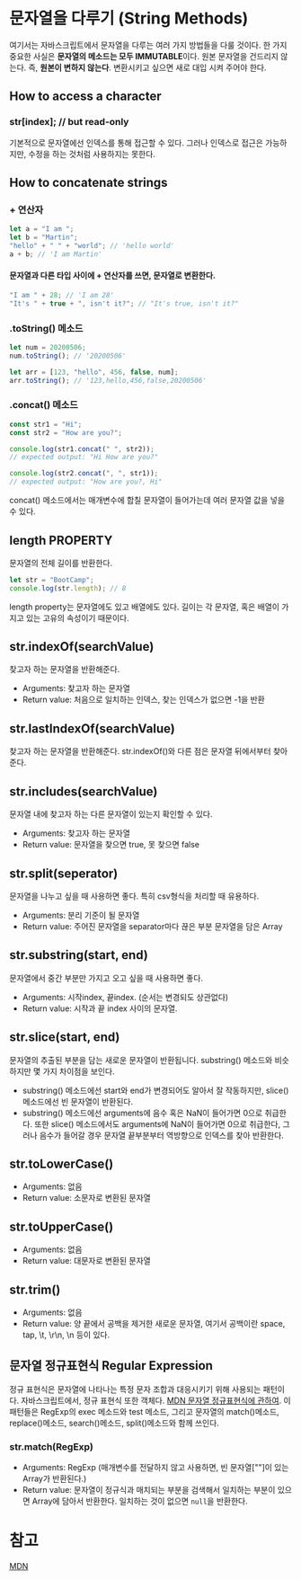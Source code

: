# 문자열을 다루기 (String Methods)

여기서는 자바스크립트에서 문자열을 다루는 여러 가지 방법들을 다룰 것이다. 한 가지 중요한 사실은 **문자열의 메소드는 모두 IMMUTABLE**이다. 원본 문자열을 건드리지 않는다. 즉, **원본이 변하지 않는다**. 변환시키고 싶으면 새로 대입 시켜 주어야 한다.

## How to access a character

### str[index]; // but read-only

기본적으로 문자열에선 인덱스를 통해 접근할 수 있다. 그러나 인덱스로 접근은 가능하지만, 수정을 하는 것처럼 사용하지는 못한다.

## How to concatenate strings

### + 연산자

```js
let a = "I am ";
let b = "Martin";
"hello" + " " + "world"; // 'hello world'
a + b; // 'I am Martin'
```

#### 문자열과 다른 타입 사이에 + 연산자를 쓰면, 문자열로 변환한다.

```js
"I am " + 28; // 'I am 28'
"It's " + true + ", isn't it?"; // "It's true, isn't it?"
```

### .toString() 메소드

```js
let num = 20200506;
num.toString(); // '20200506'

let arr = [123, "hello", 456, false, num];
arr.toString(); // '123,hello,456,false,20200506'
```

### .concat() 메소드

```js
const str1 = "Hi";
const str2 = "How are you?";

console.log(str1.concat(" ", str2));
// expected output: "Hi How are you?"

console.log(str2.concat(", ", str1));
// expected output: "How are you?, Hi"
```

concat() 메소드에서는 매개변수에 합칠 문자열이 들어가는데 여러 문자열 값을 넣을 수 있다.

## length PROPERTY

문자열의 전체 길이를 반환한다.

```js
let str = "BootCamp";
console.log(str.length); // 8
```

length property는 문자열에도 있고 배열에도 있다. 길이는 각 문자열, 혹은 배열이 가지고 있는 고유의 속성이기 때문이다.

## str.indexOf(searchValue)

찾고자 하는 문자열을 반환해준다.

- Arguments: 찾고자 하는 문자열
- Return value: 처음으로 일치하는 인덱스, 찾는 인덱스가 없으면 -1을 반환

## str.lastIndexOf(searchValue)

찾고자 하는 문자열을 반환해준다. str.indexOf()와 다른 점은 문자열 뒤에서부터 찾아준다.

## str.includes(searchValue)

문자열 내에 찾고자 하는 다른 문자열이 있는지 확인할 수 있다.

- Arguments: 찾고자 하는 문자열
- Return value: 문자열을 찾으면 true, 못 찾으면 false

## str.split(seperator)

문자열을 나누고 싶을 때 사용하면 좋다. 특히 csv형식을 처리할 때 유용하다.

- Arguments: 분리 기준이 될 문자열
- Return value: 주어진 문자열을 separator마다 끊은 부분 문자열을 담은 Array

## str.substring(start, end)

문자열에서 중간 부분만 가지고 오고 싶을 때 사용하면 좋다.

- Arguments: 시작index, 끝index. (순서는 변경되도 상관없다)
- Return value: 시작과 끝 index 사이의 문자열.

## str.slice(start, end)

문자열의 추출된 부분을 담는 새로운 문자열이 반환됩니다. substring() 메소드와 비슷하지만 몇 가지 차이점을 보인다.

- substring() 메소드에선 start와 end가 변경되어도 알아서 잘 작동하지만, slice() 메소드에선 빈 문자열이 반환된다.
- substring() 메소드에선 arguments에 음수 혹은 NaN이 들어가면 0으로 취급한다. 또한 slice() 메소드에서도 arguments에 NaN이 들어가면 0으로 취급한다, 그러나 음수가 들어갈 경우 문자열 끝부분부터 역방향으로 인덱스를 찾아 반환한다.

## str.toLowerCase()

- Arguments: 없음
- Return value: 소문자로 변환된 문자열

## str.toUpperCase()

- Arguments: 없음
- Return value: 대문자로 변환된 문자열

## str.trim()

- Arguments: 없음
- Return value: 양 끝에서 공백을 제거한 새로운 문자열, 여기서 공백이란 space, tap, \t, \r\n, \n 등이 있다.

## 문자열 정규표현식 Regular Expression

정규 표현식은 문자열에 나타나는 특정 문자 조합과 대응시키기 위해 사용되는 패턴이다. 자바스크립트에서, 정규 표현식 또한 객체다. [MDN 문자열 정규표현식에 관하여](https://developer.mozilla.org/ko/docs/Web/JavaScript/Guide/%EC%A0%95%EA%B7%9C%EC%8B%9D). 이 패턴들은 RegExp의 exec 메소드와 test 메소드, 그리고 문자열의 match()메소드, replace()메소드, search()메소드, split()메소드와 함께 쓰인다.

### str.match(RegExp)

- Arguments: RegExp (매개변수를 전달하지 않고 사용하면, 빈 문자열[""]이 있는 Array가 반환된다.)
- Return value: 문자열이 정규식과 매치되는 부분을 검색해서 일치하는 부분이 있으면 Array에 담아서 반환한다. 일치하는 것이 없으면 `null`을 반환한다.

# 참고

[MDN](https://developer.mozilla.org/ko/)
